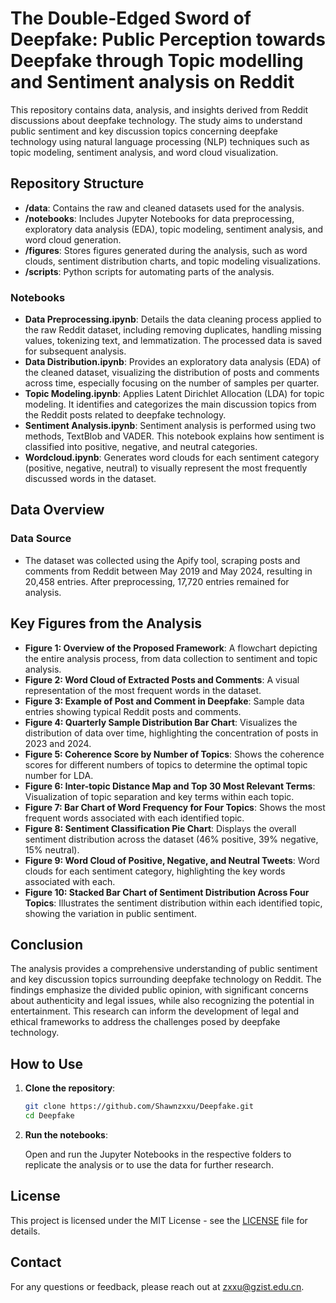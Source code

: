 # The Double-Edged Sword of Deepfake: Public Perception towards Deepfake through Topic modelling and Sentiment analysis on Reddit

This repository contains data, analysis, and insights derived from Reddit discussions about deepfake technology. The study aims to understand public sentiment and key discussion topics concerning deepfake technology using natural language processing (NLP) techniques such as topic modeling, sentiment analysis, and word cloud visualization.

## Repository Structure

- **/data**: Contains the raw and cleaned datasets used for the analysis.
- **/notebooks**: Includes Jupyter Notebooks for data preprocessing, exploratory data analysis (EDA), topic modeling, sentiment analysis, and word cloud generation.
- **/figures**: Stores figures generated during the analysis, such as word clouds, sentiment distribution charts, and topic modeling visualizations.
- **/scripts**: Python scripts for automating parts of the analysis.

### Notebooks

- **Data Preprocessing.ipynb**: Details the data cleaning process applied to the raw Reddit dataset, including removing duplicates, handling missing values, tokenizing text, and lemmatization. The processed data is saved for subsequent analysis.
- **Data Distribution.ipynb**: Provides an exploratory data analysis (EDA) of the cleaned dataset, visualizing the distribution of posts and comments across time, especially focusing on the number of samples per quarter.
- **Topic Modeling.ipynb**: Applies Latent Dirichlet Allocation (LDA) for topic modeling. It identifies and categorizes the main discussion topics from the Reddit posts related to deepfake technology.
- **Sentiment Analysis.ipynb**: Sentiment analysis is performed using two methods, TextBlob and VADER. This notebook explains how sentiment is classified into positive, negative, and neutral categories.
- **Wordcloud.ipynb**: Generates word clouds for each sentiment category (positive, negative, neutral) to visually represent the most frequently discussed words in the dataset.

## Data Overview

### Data Source

- The dataset was collected using the Apify tool, scraping posts and comments from Reddit between May 2019 and May 2024, resulting in 20,458 entries. After preprocessing, 17,720 entries remained for analysis.


## Key Figures from the Analysis

- **Figure 1: Overview of the Proposed Framework**: A flowchart depicting the entire analysis process, from data collection to sentiment and topic analysis.
- **Figure 2: Word Cloud of Extracted Posts and Comments**: A visual representation of the most frequent words in the dataset.
- **Figure 3: Example of Post and Comment in Deepfake**: Sample data entries showing typical Reddit posts and comments.
- **Figure 4: Quarterly Sample Distribution Bar Chart**: Visualizes the distribution of data over time, highlighting the concentration of posts in 2023 and 2024.
- **Figure 5: Coherence Score by Number of Topics**: Shows the coherence scores for different numbers of topics to determine the optimal topic number for LDA.
- **Figure 6: Inter-topic Distance Map and Top 30 Most Relevant Terms**: Visualization of topic separation and key terms within each topic.
- **Figure 7: Bar Chart of Word Frequency for Four Topics**: Shows the most frequent words associated with each identified topic.
- **Figure 8: Sentiment Classification Pie Chart**: Displays the overall sentiment distribution across the dataset (46% positive, 39% negative, 15% neutral).
- **Figure 9: Word Cloud of Positive, Negative, and Neutral Tweets**: Word clouds for each sentiment category, highlighting the key words associated with each.
- **Figure 10: Stacked Bar Chart of Sentiment Distribution Across Four Topics**: Illustrates the sentiment distribution within each identified topic, showing the variation in public sentiment.

## Conclusion

The analysis provides a comprehensive understanding of public sentiment and key discussion topics surrounding deepfake technology on Reddit. The findings emphasize the divided public opinion, with significant concerns about authenticity and legal issues, while also recognizing the potential in entertainment. This research can inform the development of legal and ethical frameworks to address the challenges posed by deepfake technology.

## How to Use

1. **Clone the repository**:

    ```bash
    git clone https://github.com/Shawnzxxu/Deepfake.git
    cd Deepfake
    ```

2. **Run the notebooks**:

    Open and run the Jupyter Notebooks in the respective folders to replicate the analysis or to use the data for further research.

## License

This project is licensed under the MIT License - see the [LICENSE](LICENSE) file for details.

## Contact

For any questions or feedback, please reach out at zxxu@gzist.edu.cn.
